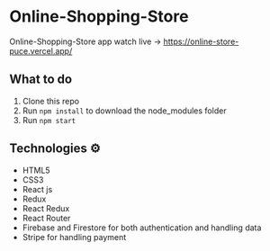 # Online-Shopping-Store

Online-Shopping-Store app watch live -> https://online-store-puce.vercel.app/

## What to do  
1. Clone this repo     
2. Run `npm install` to download the node_modules folder   
3. Run `npm start`
   
## Technologies ⚙️   
 
* HTML5   
* CSS3 
* React js
* Redux
* React Redux
* React Router
* Firebase and Firestore for both authentication and handling data
* Stripe for handling payment 
